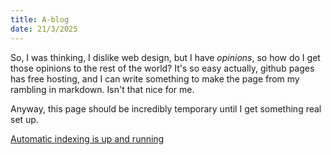 ```yaml
---
title: A-blog
date: 21/3/2025
---
```

So, I was thinking, I dislike web design, but I have *opinions*, so how do I get those opinions to the rest of the world?
It's so easy actually, github pages has free hosting, and I can write something to make the page from my rambling in markdown.
Isn't that nice for me.

Anyway, this page should be incredibly temporary until I get something real set up.

[Automatic indexing is up and running](/blog/)
